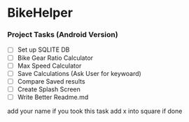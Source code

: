 # BikeHelper
 ### Project Tasks (Android Version)
- [ ] Set up SQLITE DB
- [ ] Bike Gear Ratio Calculator
- [ ] Max Speed Calculator
- [ ] Save Calculations (Ask User for keywoard)
- [ ] Compare Saved results
- [ ] Create Splash Screen
- [ ] Write Better Readme.md

add your name if you took this task
add x into square if done 
